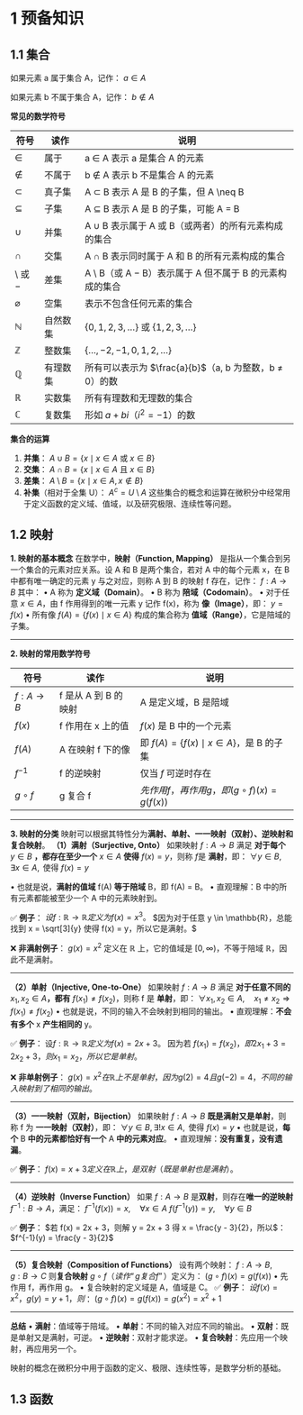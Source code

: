# 1 预备知识
## 1.1 集合
如果元素 a 属于集合 A，记作：
$a \in A$

如果元素 b 不属于集合 A，记作：
$b \notin A$


**常见的数学符号**

| **符号**            | **读作** | **说明**                                           |
| ----------------- | ------ | ------------------------------------------------ |
| $\in$             | 属于     | a $\in$ A 表示 a 是集合 A 的元素                         |
| $\notin$          | 不属于    | b $\notin$ A 表示 b 不是集合 A 的元素                     |
| $\subset$         | 真子集    | A $\subset$ B 表示 A 是 B 的子集，但 A \neq B            |
| $\subseteq$       | 子集     | A $\subseteq$ B 表示 A 是 B 的子集，可能 A = B            |
| $\cup$            | 并集     | A $\cup$ B 表示属于 A 或 B（或两者）的所有元素构成的集合             |
| $\cap$            | 交集     | A $\cap$ B 表示同时属于 A 和 B 的所有元素构成的集合               |
| $\setminus$ 或 $-$ | 差集     | A $\setminus$ B（或 A $-$ B）表示属于 A 但不属于 B 的元素构成的集合 |
| $\varnothing$     | 空集     | 表示不包含任何元素的集合                                     |
| $\mathbb{N}$      | 自然数集   | $\{0,1,2,3,\dots\}$ 或 $\{1,2,3,\dots\}$          |
| $\mathbb{Z}$      | 整数集    | $\{\dots,-2,-1,0,1,2,\dots\}$                    |
| $\mathbb{Q}$      | 有理数集   | 所有可以表示为 $\frac{a}{b}$（a, b 为整数，b $\neq$ 0）的数     |
| $\mathbb{R}$      | 实数集    | 所有有理数和无理数的集合                                     |
| $\mathbb{C}$      | 复数集    | 形如 $a + bi（i^2 = -1$）的数                          |

**集合的运算**
1. **并集**： $A \cup B = \{ x \mid x \in A \text{ 或 } x \in B \}$
2. **交集**： $A \cap B = \{ x \mid x \in A \text{ 且 } x \in B \}$
3. **差集**： $A \setminus B = \{ x \mid x \in A, x \notin B \}$
4. **补集**（相对于全集 U）： $A^c = U \setminus A$
这些集合的概念和运算在微积分中经常用于定义函数的定义域、值域，以及研究极限、连续性等问题。

## 1.2 映射
**1. 映射的基本概念**
在数学中，**映射（Function, Mapping）** 是指从一个集合到另一个集合的元素对应关系。设 A 和 B 是两个集合，若对 A 中的每个元素 x，在 B 中都有唯一确定的元素 y 与之对应，则称 A 到 B 的映射 f 存在，记作：
$f: A \to B$
其中：
• A 称为 **定义域（Domain）**。
• B 称为 **陪域（Codomain）**。
• 对于任意 $x \in A$，由 f 作用得到的唯一元素 y 记作 f(x)，称为 **像（Image）**，即：
$y = f(x)$
• 所有像 $f(A) = \{ f(x) \mid x \in A \}$ 构成的集合称为 **值域（Range）**，它是陪域的子集。

---

**2. 映射的常用数学符号**

| **符号**     | **读作**             | **说明**                                          |
| ------------ | -------------------- | ------------------------------------------------- |
| $f: A \to B$ | f 是从 A 到 B 的映射 | A 是定义域，B 是陪域                              |
| $f(x)$       | f 作用在 x 上的值    | $f(x)$ 是 B 中的一个元素                          |
| $f(A)$       | A 在映射 f 下的像    | 即 $f(A) = \{ f(x) \mid x \in A \}$，是 B 的子集  |
| $f^{-1}$     | f 的逆映射           | 仅当 $f$ 可逆时存在                               |
| $g \circ f$  | g 复合 f             | $先作用 f，再作用 g，即 (g \circ f)(x) = g(f(x))$ |


---

**3. 映射的分类**
映射可以根据其特性分为**满射、单射、一一映射（双射）、逆映射和复合映射**。
**（1）满射（Surjective, Onto）**
如果映射 $f: A \to B$ 满足 **对于每个** $y \in B$ **，都存在至少一个** $x \in A$ **使得** $f(x) = y$，则称 $f$是 **满射**，即：
$\forall y \in B, \exists x \in A, \text{ 使得 } f(x) = y$

• 也就是说，**满射的值域** f(A) **等于陪域** B，即 f(A) = B。
• 直观理解：B 中的所有元素都能被至少一个 A 中的元素映射到。

✅ **例子**：
$设 f: \mathbb{R} \to \mathbb{R} 定义为 f(x) = x^3。$
$因为对于任意 y \in \mathbb{R}，总能找到 x = \sqrt[3]{y} 使得 f(x) = y，所以它是满射。$

❌ **非满射例子**：
$g(x) = x^2$ 定义在 $\mathbb{R}$ 上，它的值域是 $[0, \infty)$，不等于陪域 $\mathbb{R}$，因此不是满射。

---

**（2）单射（Injective, One-to-One）**
如果映射 $f: A \to B$ 满足 **对于任意不同的** $x_1, x_2 \in A$**，都有** $f(x_1) \neq f(x_2)$，则称 f 是 **单射**，即：
$\forall x_1, x_2 \in A, \quad x_1 \neq x_2 \Rightarrow f(x_1) \neq f(x_2)$
• 也就是说，不同的输入不会映射到相同的输出。
• 直观理解：**不会有多个** x **产生相同的** y。

✅ **例子**：
设$f: \mathbb{R} \to \mathbb{R} 定义为 f(x) = 2x + 3$。
因为若 $f(x_1) = f(x_2)，即 2x_1 + 3 = 2x_2 + 3，则 x_1 = x_2，所以它是单射$。

❌ **非单射例子**：
$g(x) = x^2 在 \mathbb{R} 上不是单射，因为 g(2) = 4 且 g(-2) = 4，不同的输入映射到了相同的输出$。

---

**（3）一一映射（双射，Bijection）**
如果映射 $f: A \to B$ **既是满射又是单射**，则称 f 为 **一一映射（双射）**，即：
$\forall y \in B, \exists! x \in A, \text{ 使得 } f(x) = y$
• 也就是说，**每个** B **中的元素都恰好有一个** A **中的元素对应**。
• 直观理解：**没有重复，没有遗漏**。

✅ **例子**：
$f(x) = x + 3 定义在 \mathbb{R} 上，是双射（既是单射也是满射）$。

---
**（4）逆映射（Inverse Function）**
如果 $f: A \to B$ 是**双射**，则存在**唯一的逆映射** $f^{-1}: B \to A$，满足：
$f^{-1}(f(x)) = x, \quad \forall x \in A$
$f(f^{-1}(y)) = y, \quad \forall y \in B$

✅ **例子**：
$若 f(x) = 2x + 3，则解 y = 2x + 3 得 x = \frac{y - 3}{2}，所以$：
$f^{-1}(y) = \frac{y - 3}{2}$

---

**（5）复合映射（Composition of Functions）**
设有两个映射：
$f: A \to B, \quad g: B \to C$
则**复合映射** $g \circ f（读作“g 复合 f”）$定义为：
$(g \circ f)(x) = g(f(x))$
• 先作用 f，再作用 g。
• 复合映射的定义域是 A，值域是 C。
✅ **例子**：
$设 f(x) = x^2，g(y) = y + 1，则$：
$(g \circ f)(x) = g(f(x)) = g(x^2) = x^2 + 1$

---

**总结**
• **满射**：值域等于陪域。
• **单射**：不同的输入对应不同的输出。
• **双射**：既是单射又是满射，可逆。
• **逆映射**：双射才能求逆。
• **复合映射**：先应用一个映射，再应用另一个。

映射的概念在微积分中用于函数的定义、极限、连续性等，是数学分析的基础。

## 1.3 函数
